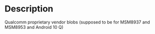 # Description
Qualcomm proprietary vendor blobs (supposed to be for MSM8937 and MSM8953 and Android 10 Q)
